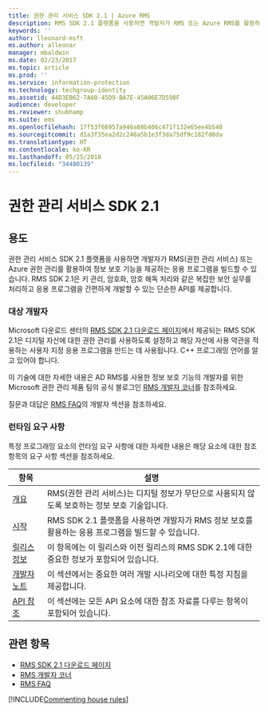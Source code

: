 ```yaml
---
title: 권한 관리 서비스 SDK 2.1 | Azure RMS
description: RMS SDK 2.1 플랫폼을 사용하면 개발자가 RMS 또는 Azure RMS를 활용하여 정보 보호 기능을 제공하는 응용 프로그램을 빌드할 수 있습니다.
keywords: ''
author: lleonard-msft
ms.author: alleonar
manager: mbaldwin
ms.date: 02/23/2017
ms.topic: article
ms.prod: ''
ms.service: information-protection
ms.technology: techgroup-identity
ms.assetid: 44D3EB62-7A60-45D9-BA7E-45A06E7D598F
audience: developer
ms.reviewer: shubhamp
ms.suite: ems
ms.openlocfilehash: 17f53f66957a946a88b406c471f132e65ee4b540
ms.sourcegitcommit: d1a3f35ea2d2c246a5b1e3f3da75df9c182fd0da
ms.translationtype: HT
ms.contentlocale: ko-KR
ms.lasthandoff: 05/25/2018
ms.locfileid: "34480139"
---
```

# <a name="rights-management-services-sdk-21"></a>권한 관리 서비스 SDK 2.1

## <a name="purpose"></a>용도

권한 관리 서비스 SDK 2.1 플랫폼을 사용하면 개발자가 RMS(권한 관리 서비스) 또는 Azure 권한 관리를 활용하여 정보 보호 기능을 제공하는 응용 프로그램을 빌드할 수 있습니다. RMS SDK 2.1은 키 관리, 암호화, 암호 해독 처리와 같은 복잡한 보안 실무를 처리하고 응용 프로그램을 간편하게 개발할 수 있는 단순한 API를 제공합니다.

### <a name="developer-audience"></a>대상 개발자

Microsoft 다운로드 센터의 [RMS SDK 2.1 다운로드 페이지](http://www.microsoft.com/en-us/download/details.aspx?id=38397)에서 제공되는 RMS SDK 2.1은 디지털 자산에 대한 권한 관리를 사용하도록 설정하고 해당 자산에 사용 약관을 적용하는 사용자 지정 응용 프로그램을 만드는 데 사용됩니다. C++ 프로그래밍 언어를 알고 있어야 합니다.

이 기술에 대한 자세한 내용은 AD RMS를 사용한 정보 보호 기능의 개발자를 위한 Microsoft 권한 관리 제품 팀의 공식 블로그인 [RMS 개발자 코너](http://blogs.msdn.com/b/rms/archive/2012/05/31/official-release-of-ad-rms-sdk-2-0-and-ad-rms-client-2-0.aspx)를 참조하세요.

질문과 대답은 [RMS FAQ](http://aka.ms/adrmsfaq )의 개발자 섹션을 참조하세요.

### <a name="run-time-requirements"></a>런타임 요구 사항

특정 프로그래밍 요소의 런타임 요구 사항에 대한 자세한 내용은 해당 요소에 대한 참조 항목의 요구 사항 섹션을 참조하세요.

|항목|설명|
|-----|--------|
|[개요](ad-rms-overview.md)|RMS(권한 관리 서비스)는 디지털 정보가 무단으로 사용되지 않도록 보호하는 정보 보호 기술입니다.|
|[시작](getting-started-with-ad-rms-2-0.md)|RMS SDK 2.1 플랫폼을 사용하면 개발자가 RMS 정보 보호를 활용하는 응용 프로그램을 빌드할 수 있습니다.|
|[릴리스 정보](release-notes-rtm.md)|이 항목에는 이 릴리스와 이전 릴리스의 RMS SDK 2.1에 대한 중요한 정보가 포함되어 있습니다.|
|[개발자 노트](developer-notes.md)|이 섹션에서는 중요한 여러 개발 시나리오에 대한 특정 지침을 제공합니다.|
|[API 참조](api-reference-2-1.md)|이 섹션에는 모든 API 요소에 대한 참조 자료를 다루는 항목이 포함되어 있습니다.|

 

## <a name="related-topics"></a>관련 항목

* [RMS SDK 2.1 다운로드 페이지](http://www.microsoft.com/en-us/download/details.aspx?id=38397)
* [RMS 개발자 코너](http://blogs.msdn.com/b/rms/archive/2012/05/31/official-release-of-ad-rms-sdk-2-0-and-ad-rms-client-2-0.aspx)
* [RMS FAQ](http://aka.ms/adrmsfaq )

[!INCLUDE[Commenting house rules](../includes/houserules.md)]